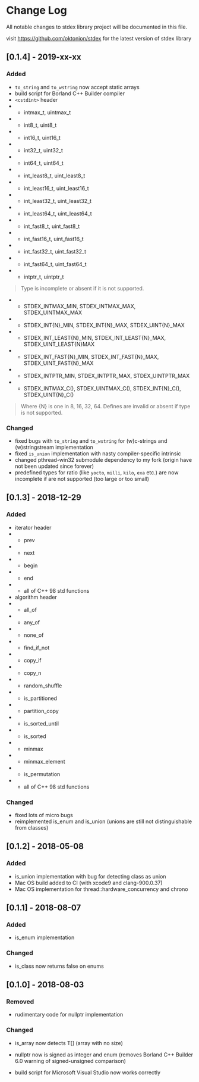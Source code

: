 # Change Log

All notable changes to stdex library project will be documented in this file.

visit https://github.com/oktonion/stdex for the latest version of stdex library

## [0.1.4] - 2019-xx-xx

### Added

- `to_string` and `to_wstring` now accept static arrays
- build script for Borland C++ Builder compiler
- `<cstdint>` header
- - intmax_t, uintmax_t
- - int8_t, uint8_t
- - int16_t, uint16_t
- - int32_t, uint32_t
- - int64_t, uint64_t
- - int_least8_t, uint_least8_t
- - int_least16_t, uint_least16_t
- - int_least32_t, uint_least32_t
- - int_least64_t, uint_least64_t
- - int_fast8_t, uint_fast8_t
- - int_fast16_t, uint_fast16_t
- - int_fast32_t, uint_fast32_t
- - int_fast64_t, uint_fast64_t
- - intptr_t, uintptr_t

> Type is incomplete or absent if it is not supported.

- - STDEX_INTMAX_MIN, STDEX_INTMAX_MAX, STDEX_UINTMAX_MAX
- - STDEX_INT{N}_MIN, STDEX_INT{N}_MAX, STDEX_UINT{N}_MAX
- - STDEX_INT_LEAST{N}_MIN, STDEX_INT_LEAST{N}_MAX, STDEX_UINT_LEAST{N}MAX
- - STDEX_INT_FAST{N}_MIN, STDEX_INT_FAST{N}_MAX, STDEX_UINT_FAST{N}_MAX
- - STDEX_INTPTR_MIN, STDEX_INTPTR_MAX, STDEX_UINTPTR_MAX
- - STDEX_INTMAX_C(), STDEX_UINTMAX_C(), STDEX_INT{N}_C(), STDEX_UINT{N}_C()

> Where {N} is one in 8, 16, 32, 64. Defines are invalid or absent if type is not supported.

### Changed

- fixed bugs with `to_string` and `to_wstring` for (w)c-strings and (w)stringstream implementation
- fixed `is_union` implementation with nasty compiler-specific intrinsic
- changed pthread-win32 submodule dependency to my fork (origin have not been updated since forever)
- predefined types for ratio (like `yocto`, `milli`, `kilo`, `exa` etc.) are now incomplete if are not supported (too large or too small)

## [0.1.3] - 2018-12-29

### Added

- iterator header
- - prev
- - next
- - begin
- - end
- - all of C++ 98 std functions
- algorithm header
- - all_of
- - any_of
- - none_of
- - find_if_not
- - copy_if
- - copy_n
- - random_shuffle
- - is_partitioned
- - partition_copy
- - is_sorted_until
- - is_sorted
- - minmax
- - minmax_element
- - is_permutation
- - all of C++ 98 std functions

### Changed

- fixed lots of micro bugs
- reimplemented is_enum and is_union (unions are still not distinguishable from classes)

## [0.1.2] - 2018-05-08

### Added

- is_union implementation with bug for detecting class as union
- Mac OS build added to CI (with xcode9 and clang-900.0.37)
- Mac OS implementation for thread::hardware_concurrency and chrono

## [0.1.1] - 2018-08-07

### Added

- is_enum implementation

### Changed

- is_class now returns false on enums

## [0.1.0] - 2018-08-03

### Removed

- rudimentary code for nullptr implementation
 
### Changed

- is_array now detects T[] (array with no size)
- nullptr now is signed as integer and enum (removes Borland C++ Builder 6.0 warning of signed-unsigned comparison)
  
- build script for Microsoft Visual Studio now works correctly